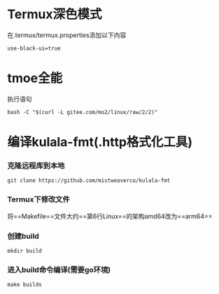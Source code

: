 # Termux深色模式

在.termux/termux.properties添加以下内容

```shell
use-black-ui=true
```

# tmoe全能

执行语句

```shell
bash -C "$(curl -L gitee.com/mo2/linux/raw/2/2)"
```

# 编译kulala-fmt(.http格式化工具)

### 克隆远程库到本地

```shell
git clone https://github.com/mistweaverco/kulala-fmt
```

### Termux下修改文件

将==Makefile==文件大约==第6行Linux==的架构amd64改为==arm64==

### 创建build

```shell
mkdir build
```

### 进入build命令编译(需要go环境)

```shell
make builds
```


